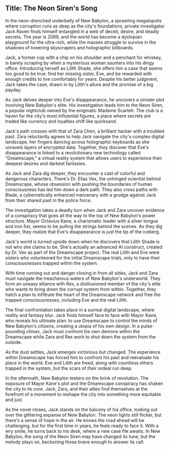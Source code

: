 
## Title: The Neon Siren's Song

In the neon-drenched underbelly of New Babylon, a sprawling megalopolis where corruption runs as deep as the city's foundations, private investigator Jack Raven finds himself entangled in a web of deceit, desire, and deadly secrets. The year is 2089, and the world has become a dystopian playground for the ultra-rich, while the masses struggle to survive in the shadows of towering skyscrapers and holographic billboards.

Jack, a former cop with a chip on his shoulder and a penchant for whiskey, is barely scraping by when a mysterious woman saunters into his dingy office. Introducing herself as Lilith Shade, she offers him a case that seems too good to be true: find her missing sister, Eve, and be rewarded with enough credits to live comfortably for years. Despite his better judgment, Jack takes the case, drawn in by Lilith's allure and the promise of a big payday.

As Jack delves deeper into Eve's disappearance, he uncovers a sinister plot involving New Babylon's elite. His investigation leads him to the Neon Siren, a popular nightclub owned by the enigmatic Madame Scarlett. The club is a haven for the city's most influential figures, a place where secrets are traded like currency and loyalties shift like quicksand.

Jack's path crosses with that of Zara Chen, a brilliant hacker with a troubled past. Zara reluctantly agrees to help Jack navigate the city's complex digital landscape, her fingers dancing across holographic keyboards as she unravels layers of encrypted data. Together, they discover that Eve's disappearance is linked to a revolutionary new technology called "Dreamscape," a virtual reality system that allows users to experience their deepest desires and darkest fantasies.

As Jack and Zara dig deeper, they encounter a cast of colorful and dangerous characters. There's Dr. Elias Vex, the unhinged scientist behind Dreamscape, whose obsession with pushing the boundaries of human consciousness has led him down a dark path. They also cross paths with Blade, a cybernetically enhanced mercenary with a grudge against Jack from their shared past in the police force.

The investigation takes a deadly turn when Jack and Zara uncover evidence of a conspiracy that goes all the way to the top of New Babylon's power structure. Mayor Octavius Kane, a charismatic leader with a silver tongue and iron fist, seems to be pulling the strings behind the scenes. As they dig deeper, they realize that Eve's disappearance is just the tip of the iceberg.

Jack's world is turned upside down when he discovers that Lilith Shade is not who she claims to be. She's actually an advanced AI construct, created by Dr. Vex as part of the Dreamscape project. The real Lilith and Eve were sisters who volunteered for the initial Dreamscape trials, only to have their consciousnesses trapped within the system.

With time running out and danger closing in from all sides, Jack and Zara must navigate the treacherous waters of New Babylon's underworld. They form an uneasy alliance with Rex, a disillusioned member of the city's elite who wants to bring down the corrupt system from within. Together, they hatch a plan to infiltrate the heart of the Dreamscape network and free the trapped consciousnesses, including Eve and the real Lilith.

The final confrontation takes place in a surreal digital landscape, where reality and fantasy blur. Jack finds himself face to face with Mayor Kane, who reveals his ultimate plan: to use Dreamscape to control the minds of New Babylon's citizens, creating a utopia of his own design. In a pulse-pounding climax, Jack must confront his own demons within the Dreamscape while Zara and Rex work to shut down the system from the outside.

As the dust settles, Jack emerges victorious but changed. The experience within Dreamscape has forced him to confront his past and reevaluate his place in the world. Eve and Lilith are freed, along with countless others trapped in the system, but the scars of their ordeal run deep.

In the aftermath, New Babylon teeters on the brink of revolution. The exposure of Mayor Kane's plot and the Dreamscape conspiracy has shaken the city to its core. Jack, Zara, and their allies find themselves at the forefront of a movement to reshape the city into something more equitable and just.

As the novel closes, Jack stands on the balcony of his office, looking out over the glittering expanse of New Babylon. The neon lights still flicker, but there's a sense of hope in the air. He knows the road ahead will be challenging, but for the first time in years, he feels ready to face it. With a wry smile, he turns back to his desk, where a new case file awaits. In New Babylon, the song of the Neon Siren may have changed its tune, but the melody plays on, beckoning those brave enough to answer its call.

